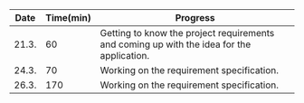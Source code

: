 Date | Time(min) | Progress
-----|-----------|----------
21.3. | 60 | Getting to know the project requirements and coming up with the idea for the application.
24.3. | 70  | Working on the requirement specification.
26.3. | 170 | Working on the requirement specification.

